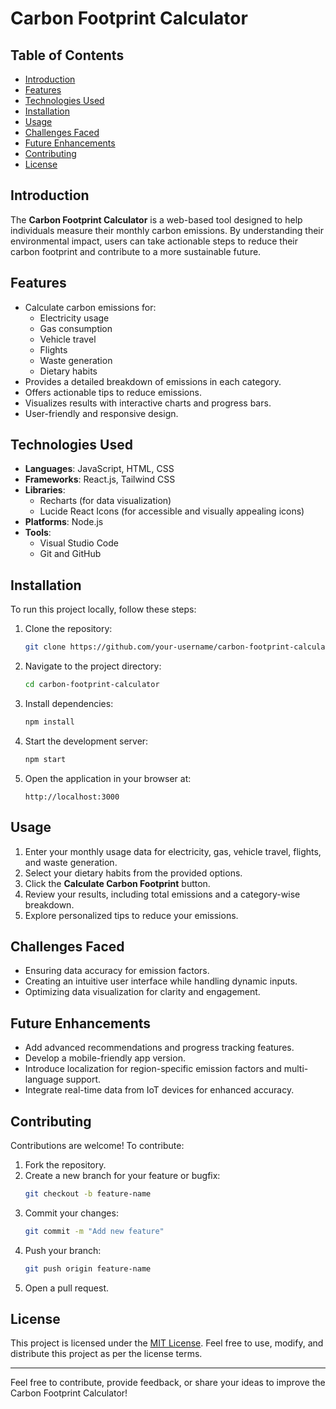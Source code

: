 # Carbon Footprint Calculator

## Table of Contents
- [Introduction](#introduction)
- [Features](#features)
- [Technologies Used](#technologies-used)
- [Installation](#installation)
- [Usage](#usage)
- [Challenges Faced](#challenges-faced)
- [Future Enhancements](#future-enhancements)
- [Contributing](#contributing)
- [License](#license)

## Introduction
The **Carbon Footprint Calculator** is a web-based tool designed to help individuals measure their monthly carbon emissions. By understanding their environmental impact, users can take actionable steps to reduce their carbon footprint and contribute to a more sustainable future.

## Features
- Calculate carbon emissions for:
  - Electricity usage
  - Gas consumption
  - Vehicle travel
  - Flights
  - Waste generation
  - Dietary habits
- Provides a detailed breakdown of emissions in each category.
- Offers actionable tips to reduce emissions.
- Visualizes results with interactive charts and progress bars.
- User-friendly and responsive design.

## Technologies Used
- **Languages**: JavaScript, HTML, CSS
- **Frameworks**: React.js, Tailwind CSS
- **Libraries**:
  - Recharts (for data visualization)
  - Lucide React Icons (for accessible and visually appealing icons)
- **Platforms**: Node.js
- **Tools**:
  - Visual Studio Code
  - Git and GitHub

## Installation
To run this project locally, follow these steps:

1. Clone the repository:
   ```bash
   git clone https://github.com/your-username/carbon-footprint-calculator.git
   ```

2. Navigate to the project directory:
   ```bash
   cd carbon-footprint-calculator
   ```

3. Install dependencies:
   ```bash
   npm install
   ```

4. Start the development server:
   ```bash
   npm start
   ```

5. Open the application in your browser at:
   ```
   http://localhost:3000
   ```

## Usage
1. Enter your monthly usage data for electricity, gas, vehicle travel, flights, and waste generation.
2. Select your dietary habits from the provided options.
3. Click the **Calculate Carbon Footprint** button.
4. Review your results, including total emissions and a category-wise breakdown.
5. Explore personalized tips to reduce your emissions.

## Challenges Faced
- Ensuring data accuracy for emission factors.
- Creating an intuitive user interface while handling dynamic inputs.
- Optimizing data visualization for clarity and engagement.

## Future Enhancements
- Add advanced recommendations and progress tracking features.
- Develop a mobile-friendly app version.
- Introduce localization for region-specific emission factors and multi-language support.
- Integrate real-time data from IoT devices for enhanced accuracy.

## Contributing
Contributions are welcome! To contribute:
1. Fork the repository.
2. Create a new branch for your feature or bugfix:
   ```bash
   git checkout -b feature-name
   ```
3. Commit your changes:
   ```bash
   git commit -m "Add new feature"
   ```
4. Push your branch:
   ```bash
   git push origin feature-name
   ```
5. Open a pull request.

## License
This project is licensed under the [MIT License](LICENSE). Feel free to use, modify, and distribute this project as per the license terms.

---

Feel free to contribute, provide feedback, or share your ideas to improve the Carbon Footprint Calculator!
